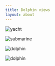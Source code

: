 ```yaml
---
title: Dolphin views
layout: about
---
```



![yacht](http://s3.julian1.io/rx100/smaller/DSC00718.JPG)

![submarine](http://s3.julian1.io/rx100/smaller/DSC00630.JPG)

![dolphin](http://s3.julian1.io/rx100/smaller/DSC00802.JPG)

![dolphin](http://s3.julian1.io/rx100/smaller/DSC00609.JPG)


